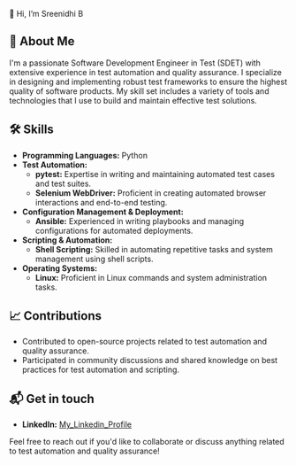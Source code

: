👋 Hi, I’m Sreenidhi B


## 🚀 About Me

I'm a passionate Software Development Engineer in Test (SDET) with extensive experience in test automation and quality assurance. I specialize in designing and implementing robust test frameworks to ensure the highest quality of software products. My skill set includes a variety of tools and technologies that I use to build and maintain effective test solutions.

## 🛠️ Skills

- **Programming Languages:** Python
- **Test Automation:** 
  - **pytest:** Expertise in writing and maintaining automated test cases and test suites.
  - **Selenium WebDriver:** Proficient in creating automated browser interactions and end-to-end testing.
- **Configuration Management & Deployment:**
  - **Ansible:** Experienced in writing playbooks and managing configurations for automated deployments.
- **Scripting & Automation:**
  - **Shell Scripting:** Skilled in automating repetitive tasks and system management using shell scripts.
- **Operating Systems:** 
  - **Linux:** Proficient in Linux commands and system administration tasks.

## 📈 Contributions

- Contributed to open-source projects related to test automation and quality assurance.
- Participated in community discussions and shared knowledge on best practices for test automation and scripting.

## 📬 Get in touch
- **LinkedIn:** [My_Linkedin_Profile](https://www.linkedin.com/in/sreenidhi-b-89b586128)

Feel free to reach out if you'd like to collaborate or discuss anything related to test automation and quality assurance!


<!---
sreenidhi-b-28/sreenidhi-b-28 is a ✨ special ✨ repository because its `README.md` (this file) appears on your GitHub profile.
You can click the Preview link to take a look at your changes.
--->
